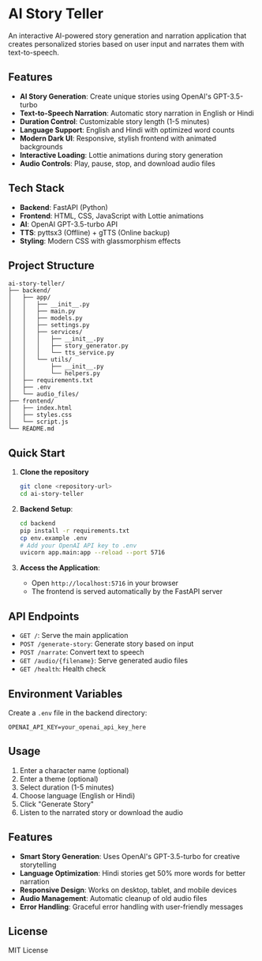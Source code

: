 # AI Story Teller

An interactive AI-powered story generation and narration application that creates personalized stories based on user input and narrates them with text-to-speech.

## Features

- **AI Story Generation**: Create unique stories using OpenAI's GPT-3.5-turbo
- **Text-to-Speech Narration**: Automatic story narration in English or Hindi
- **Duration Control**: Customizable story length (1-5 minutes)
- **Language Support**: English and Hindi with optimized word counts
- **Modern Dark UI**: Responsive, stylish frontend with animated backgrounds
- **Interactive Loading**: Lottie animations during story generation
- **Audio Controls**: Play, pause, stop, and download audio files

## Tech Stack

- **Backend**: FastAPI (Python)
- **Frontend**: HTML, CSS, JavaScript with Lottie animations
- **AI**: OpenAI GPT-3.5-turbo API
- **TTS**: pyttsx3 (Offline) + gTTS (Online backup)
- **Styling**: Modern CSS with glassmorphism effects

## Project Structure

```
ai-story-teller/
├── backend/
│   ├── app/
│   │   ├── __init__.py
│   │   ├── main.py
│   │   ├── models.py
│   │   ├── settings.py
│   │   ├── services/
│   │   │   ├── __init__.py
│   │   │   ├── story_generator.py
│   │   │   └── tts_service.py
│   │   └── utils/
│   │       ├── __init__.py
│   │       └── helpers.py
│   ├── requirements.txt
│   ├── .env
│   └── audio_files/
├── frontend/
│   ├── index.html
│   ├── styles.css
│   └── script.js
└── README.md
```

## Quick Start

1. **Clone the repository**
   ```bash
   git clone <repository-url>
   cd ai-story-teller
   ```

2. **Backend Setup**:
   ```bash
   cd backend
   pip install -r requirements.txt
   cp env.example .env
   # Add your OpenAI API key to .env
   uvicorn app.main:app --reload --port 5716
   ```

3. **Access the Application**:
   - Open `http://localhost:5716` in your browser
   - The frontend is served automatically by the FastAPI server

## API Endpoints

- `GET /`: Serve the main application
- `POST /generate-story`: Generate story based on input
- `POST /narrate`: Convert text to speech
- `GET /audio/{filename}`: Serve generated audio files
- `GET /health`: Health check

## Environment Variables

Create a `.env` file in the backend directory:
```
OPENAI_API_KEY=your_openai_api_key_here
```

## Usage

1. Enter a character name (optional)
2. Enter a theme (optional)
3. Select duration (1-5 minutes)
4. Choose language (English or Hindi)
5. Click "Generate Story"
6. Listen to the narrated story or download the audio

## Features

- **Smart Story Generation**: Uses OpenAI's GPT-3.5-turbo for creative storytelling
- **Language Optimization**: Hindi stories get 50% more words for better narration
- **Responsive Design**: Works on desktop, tablet, and mobile devices
- **Audio Management**: Automatic cleanup of old audio files
- **Error Handling**: Graceful error handling with user-friendly messages

## License

MIT License
